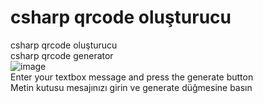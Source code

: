 # csharp qrcode oluşturucu 
csharp qrcode oluşturucu<br>
csharp qrcode generator<br>
![image](https://user-images.githubusercontent.com/91375385/134772065-baaf080f-5920-4c73-b2f0-40fcb9a2a842.png)<br>
Enter your textbox message and press the generate button<br>
Metin kutusu mesajınızı girin ve generate düğmesine basın
